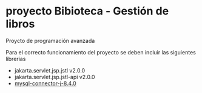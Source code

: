 <h1>proyecto Bibioteca - Gestión de libros</h1>

<p>Proycto de programación avanzada</p>
<p>Para el correcto funcionamiento del proyecto se deben incluir las siguientes librerias</p>
<ul>
  <li>jakarta.servlet.jsp.jstl v2.0.0</li>
  <li>jakarta.servlet.jsp.jstl-api v2.0.0</li>
  <li><a href="https://dev.mysql.com/downloads/connector/j/">mysql-connector-j-8.4.0</a></li>
</ul>
